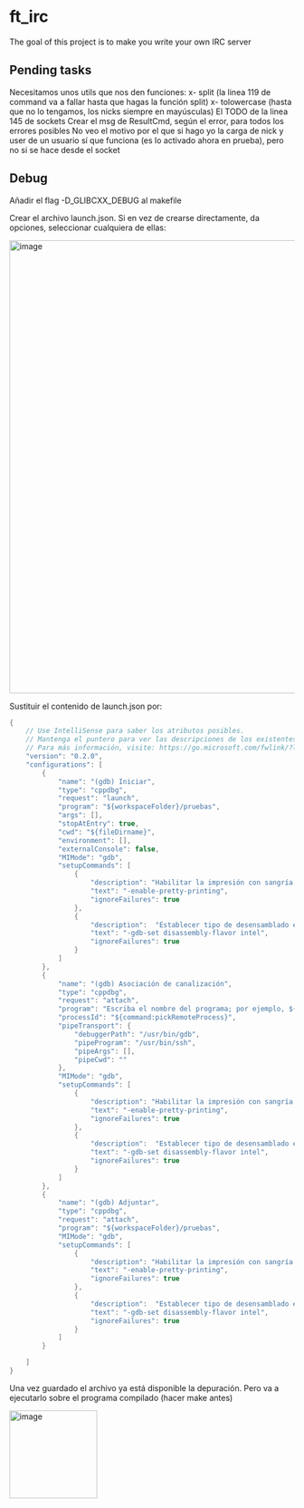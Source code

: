 # ft_irc
The goal of this project is to make you write your own IRC server

## Pending tasks

Necesitamos unos utils que nos den funciones:
x- split (la linea 119 de command va a fallar hasta que hagas la función split)
x- tolowercase (hasta que no lo tengamos, los nicks siempre en mayúsculas)
El TODO de la linea 145 de sockets
Crear el msg de ResultCmd, según el error, para todos los errores posibles
No veo el motivo por el que si hago yo la carga de nick y user de un usuario sí que funciona
(es lo activado ahora en prueba), pero no si se hace desde el socket

## Debug

Añadir el flag -D_GLIBCXX_DEBUG al makefile

Crear el archivo launch.json. Si en vez de crearse directamente, da opciones, seleccionar cualquiera de ellas:

<img width="800" alt="image" src="https://user-images.githubusercontent.com/50380855/204127434-7960a078-b72a-445a-abc6-397a47f3f5e6.png">

Sustituir el contenido de launch.json por:

```csharp
{
    // Use IntelliSense para saber los atributos posibles.
    // Mantenga el puntero para ver las descripciones de los existentes atributos.
    // Para más información, visite: https://go.microsoft.com/fwlink/?linkid=830387
    "version": "0.2.0",
    "configurations": [
        {
            "name": "(gdb) Iniciar",
            "type": "cppdbg",
            "request": "launch",
            "program": "${workspaceFolder}/pruebas",
            "args": [],
            "stopAtEntry": true,
            "cwd": "${fileDirname}",
            "environment": [],
            "externalConsole": false,
            "MIMode": "gdb",
            "setupCommands": [
                {
                    "description": "Habilitar la impresión con sangría para gdb",
                    "text": "-enable-pretty-printing",
                    "ignoreFailures": true
                },
                {
                    "description":  "Establecer tipo de desensamblado en Intel",
                    "text": "-gdb-set disassembly-flavor intel",
                    "ignoreFailures": true
                }
            ]
        },
        {
            "name": "(gdb) Asociación de canalización",
            "type": "cppdbg",
            "request": "attach",
            "program": "Escriba el nombre del programa; por ejemplo, ${workspaceFolder}/a.out.",
            "processId": "${command:pickRemoteProcess}",
            "pipeTransport": {
                "debuggerPath": "/usr/bin/gdb",
                "pipeProgram": "/usr/bin/ssh",
                "pipeArgs": [],
                "pipeCwd": ""
            },
            "MIMode": "gdb",
            "setupCommands": [
                {
                    "description": "Habilitar la impresión con sangría para gdb",
                    "text": "-enable-pretty-printing",
                    "ignoreFailures": true
                },
                {
                    "description":  "Establecer tipo de desensamblado en Intel",
                    "text": "-gdb-set disassembly-flavor intel",
                    "ignoreFailures": true
                }
            ]
        },
        {
            "name": "(gdb) Adjuntar",
            "type": "cppdbg",
            "request": "attach",
            "program": "${workspaceFolder}/pruebas",
            "MIMode": "gdb",
            "setupCommands": [
                {
                    "description": "Habilitar la impresión con sangría para gdb",
                    "text": "-enable-pretty-printing",
                    "ignoreFailures": true
                },
                {
                    "description":  "Establecer tipo de desensamblado en Intel",
                    "text": "-gdb-set disassembly-flavor intel",
                    "ignoreFailures": true
                }
            ]
        }

    ]
}
```
Una vez guardado el archivo ya está disponible la depuración. Pero va a ejecutarlo sobre el programa compilado (hacer make antes)

<img width="155" alt="image" src="https://user-images.githubusercontent.com/50380855/204127535-b26cb11f-927a-412d-bcf1-fc5dbfad79de.png">


